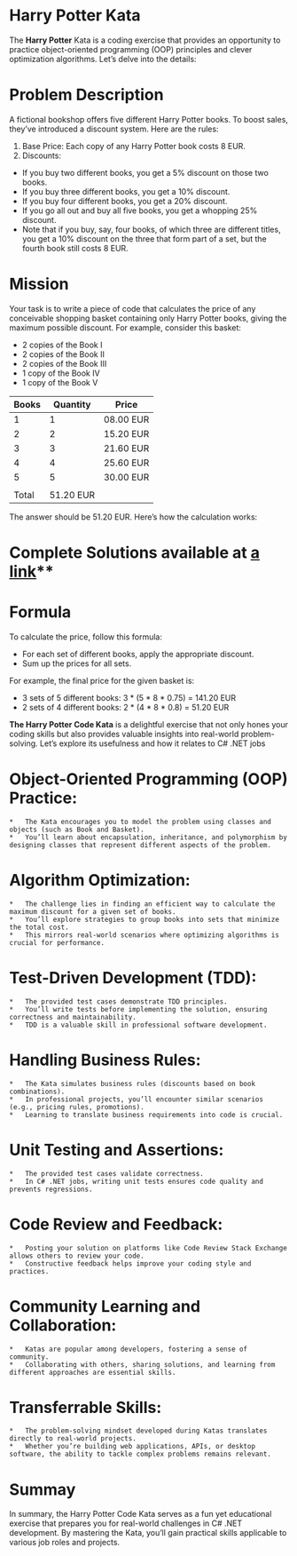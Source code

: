 # Harry Potter Kata 
The **Harry Potter** Kata is a coding exercise that provides an opportunity to practice object-oriented programming (OOP) principles and clever optimization algorithms. Let’s delve into the details:

# Problem Description
A fictional bookshop offers five different Harry Potter books. To boost sales, they’ve introduced a discount system. Here are the rules:
1.	Base Price: Each copy of any Harry Potter book costs 8 EUR.
2.	Discounts:
*	If you buy two different books, you get a 5% discount on those two books.
*	If you buy three different books, you get a 10% discount.
*	If you buy four different books, you get a 20% discount.
*	If you go all out and buy all five books, you get a whopping 25% discount.
*	Note that if you buy, say, four books, of which three are different titles, you get a 10% discount on the three that form part of a set, but the fourth book still costs 8 EUR.

# Mission
Your task is to write a piece of code that calculates the price of any conceivable shopping basket containing only Harry Potter books, giving the maximum possible discount. For example, consider this basket:
-	2 copies of the Book I
-	2 copies of the Book II
-	2 copies of the Book III
-	1 copy of the Book IV
-	1 copy of the Book V
  
| Books	 | Quantity	| Price     |
| ------ | -------- | --------- |
| 1	     | 1	       | 08.00 EUR |
| 2	     | 2	       | 15.20 EUR |
| 3	     | 3	       | 21.60 EUR |
| 4	     | 4	       | 25.60 EUR |
| 5	     | 5	       | 30.00 EUR |
|        |          |
| Total		           | 51.20 EUR |

 The answer should be 51.20 EUR. Here’s how the calculation works:

# **Complete Solutions available at** [a link](https://github.com/ssssage/code-kata/tree/master/4th-version)**

# Formula
To calculate the price, follow this formula:
-	For each set of different books, apply the appropriate discount.
-	Sum up the prices for all sets.

For example, the final price for the given basket is:
- 3 sets of 5 different books: 3 * (5 * 8 * 0.75) = 141.20 EUR
- 2 sets of 4 different books: 2 * (4 * 8 * 0.8) = 51.20 EUR


**The Harry Potter Code Kata** is a delightful exercise that not only hones your coding skills but also provides valuable insights into real-world problem-solving. Let’s explore its usefulness and how it relates to C# .NET jobs

# Object-Oriented Programming (OOP) Practice:
    *	The Kata encourages you to model the problem using classes and objects (such as Book and Basket).
    *	You’ll learn about encapsulation, inheritance, and polymorphism by designing classes that represent different aspects of the problem.

# Algorithm Optimization:
    *	The challenge lies in finding an efficient way to calculate the maximum discount for a given set of books.
    *	You’ll explore strategies to group books into sets that minimize the total cost.
    *	This mirrors real-world scenarios where optimizing algorithms is crucial for performance.

# Test-Driven Development (TDD):
    *	The provided test cases demonstrate TDD principles.
    *	You’ll write tests before implementing the solution, ensuring correctness and maintainability.
    *	TDD is a valuable skill in professional software development.

# Handling Business Rules:
    *	The Kata simulates business rules (discounts based on book combinations).
    *	In professional projects, you’ll encounter similar scenarios (e.g., pricing rules, promotions).
    *	Learning to translate business requirements into code is crucial.

# Unit Testing and Assertions:
    *	The provided test cases validate correctness.
    *	In C# .NET jobs, writing unit tests ensures code quality and prevents regressions.

# Code Review and Feedback:
    *	Posting your solution on platforms like Code Review Stack Exchange allows others to review your code.
    *	Constructive feedback helps improve your coding style and practices.

# Community Learning and Collaboration:
    *	Katas are popular among developers, fostering a sense of community.
    *	Collaborating with others, sharing solutions, and learning from different approaches are essential skills.

# Transferrable Skills:
    *	The problem-solving mindset developed during Katas translates directly to real-world projects.
    *	Whether you’re building web applications, APIs, or desktop software, the ability to tackle complex problems remains relevant.
 
 # Summay
 In summary, the Harry Potter Code Kata serves as a fun yet educational exercise that prepares you for real-world challenges in C# .NET development. By mastering the Kata, you’ll gain practical skills applicable 
 to various job roles and projects.


